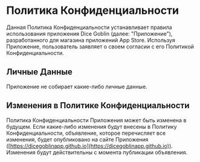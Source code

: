 # Политика Конфиденциальности

Данная Политика Конфиденциальности устанавливает правила использования приложения Dice Goblin (далее: "Приложение"), разработанного для магазина приложений App Store. Используя Приложение, пользователь заявляет о своем согласии с его Политикой Конфиденциальности.

## Личные Данные

Приложение не собирает какие-либо личные данные.

## Изменения в Политике Конфиденциальности

Политика Конфиденциальности Приложения может быть изменена в будущем. Если какие-либо изменения будут внесены в Политику Конфиденциальности, объявление, которое перечисляет все изменения, будет опубликовано на сайте Приложения ([https://dicegoblinapp.github.io](https://dicegoblinapp.github.io)). Изменения будут действительны с момента публикации объявления.
